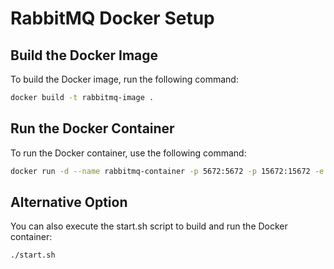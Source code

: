 # RabbitMQ Docker Setup

## Build the Docker Image

To build the Docker image, run the following command:

```sh
docker build -t rabbitmq-image .
```


## Run the Docker Container

To run the Docker container, use the following command:

```sh
docker run -d --name rabbitmq-container -p 5672:5672 -p 15672:15672 -e RABBITMQ_DEFAULT_USER=user -e RABBITMQ_DEFAULT_PASS=user rabbitmq-image
```

## Alternative Option

You can also execute the start.sh script to build and run the Docker container:

```sh
./start.sh
```